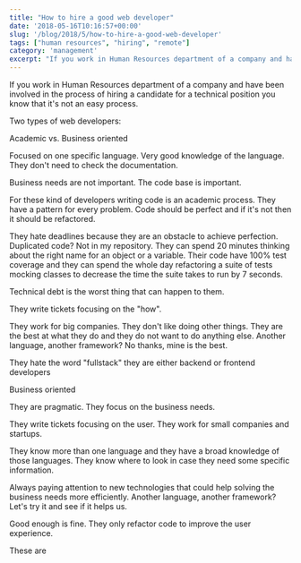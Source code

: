 ```yaml
---
title: "How to hire a good web developer"
date: '2018-05-16T10:16:57+00:00'
slug: '/blog/2018/5/how-to-hire-a-good-web-developer'
tags: ["human resources", "hiring", "remote"]
category: 'management'
excerpt: "If you work in Human Resources department of a company and have been involved in the process of hiring a candidate for a technical position you know that it's not an easy process.Two types of web dev..."
---
```

If you work in Human Resources department of a company and have been involved in the process of hiring a candidate for a technical position you know that it's not an easy process.

Two types of web developers:

Academic vs. Business oriented

Focused on one specific language. Very good knowledge of the language. They don't need to check the documentation.

Business needs are not important. The code base is important.

For these kind of developers writing code is an academic process. They have a pattern for every problem. Code should be perfect and if it's not then it should be refactored.

They hate deadlines because they are an obstacle to achieve perfection. Duplicated code? Not in my repository. They can spend 20 minutes thinking about the right name for an object or a variable. Their code have 100% test coverage and they can spend the whole day refactoring a suite of tests mocking classes to decrease the time the suite takes to run by 7 seconds.

Technical debt is the worst thing that can happen to them.

They write tickets focusing on the "how".

They work for big companies. They don't like doing other things. They are the best at what they do and they do not want to do anything else. Another language, another framework? No thanks, mine is the best.

They hate the word "fullstack" they are either backend or frontend developers



Business oriented

They are pragmatic. They focus on the business needs.

They write tickets focusing on the user. They work for small companies and startups.

They know more than one language and they have a broad knowledge of those languages. They know where to look in case they need some specific information.

Always paying attention to new technologies that could help solving the business needs more efficiently. Another language, another framework? Let's try it and see if it helps us.

Good enough is fine. They only refactor code to improve the user experience.

These are

